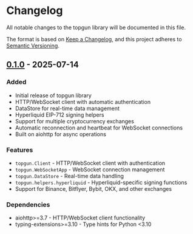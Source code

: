 # Changelog

All notable changes to the topgun library will be documented in this file.

The format is based on [Keep a Changelog](https://keepachangelog.com/en/1.0.0/),
and this project adheres to [Semantic Versioning](https://semver.org/spec/v2.0.0.html).

## [0.1.0] - 2025-07-14

### Added
- Initial release of topgun library
- HTTP/WebSocket client with automatic authentication
- DataStore for real-time data management
- Hyperliquid EIP-712 signing helpers
- Support for multiple cryptocurrency exchanges
- Automatic reconnection and heartbeat for WebSocket connections
- Built on aiohttp for async operations

### Features
- `topgun.Client` - HTTP/WebSocket client with authentication
- `topgun.WebSocketApp` - WebSocket connection management
- `topgun.DataStore` - Real-time data handling
- `topgun.helpers.hyperliquid` - Hyperliquid-specific signing functions
- Support for Binance, Bitflyer, Bybit, OKX, and other exchanges

### Dependencies
- aiohttp>=3.7 - HTTP/WebSocket client functionality
- typing-extensions>=3.10 - Type hints for Python <3.10

[0.1.0]: https://github.com/kondoumanaya/topgun/releases/tag/v0.1.0
